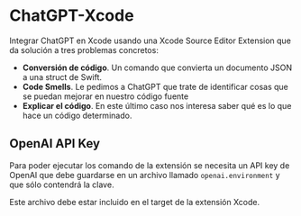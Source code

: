 # ChatGPT-Xcode

Integrar ChatGPT en Xcode usando una Xcode Source Editor Extension que da solución a tres problemas concretos:

* **Conversión de código**. Un comando que convierta un documento JSON a una struct de Swift.
* **Code Smells**. Le pedimos a ChatGPT que trate de identificar cosas que se puedan mejorar en nuestro código fuente
* **Explicar el código**. En este último caso nos interesa saber qué es lo que hace un código determinado.

## OpenAI API Key

Para poder ejecutar los comando de la extensión se necesita un API key de OpenAI que debe guardarse en un archivo llamado `openai.environment` y que sólo contendrá la clave.

Este archivo debe estar incluido en el target de la extensión Xcode.
